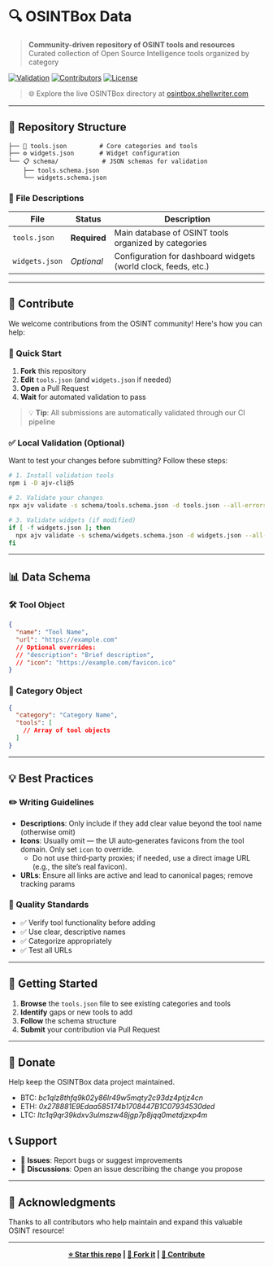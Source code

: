# 🔍 OSINTBox Data

> **Community-driven repository of OSINT tools and resources**  
> Curated collection of Open Source Intelligence tools organized by category

[![Validation](https://img.shields.io/badge/validation-passing-brightgreen)](https://github.com/vixkram/OSINTBox-data/actions)
[![Contributors](https://img.shields.io/badge/contributors-welcome-blue)](#-contribute)
[![License](https://img.shields.io/badge/license-MIT-green)](LICENSE)

> 🌐 Explore the live OSINTBox directory at [osintbox.shellwriter.com](https://osintbox.shellwriter.com/)

---

## 📁 Repository Structure

```
├── 📄 tools.json         # Core categories and tools 
├── ⚙️ widgets.json       # Widget configuration 
└── 📋 schema/            # JSON schemas for validation
    ├── tools.schema.json
    └── widgets.schema.json
```

### 🔧 File Descriptions

| File | Status | Description |
|------|--------|-------------|
| `tools.json` | **Required** | Main database of OSINT tools organized by categories |
| `widgets.json` | *Optional* | Configuration for dashboard widgets (world clock, feeds, etc.) |

---

## 🤝 Contribute

We welcome contributions from the OSINT community! Here's how you can help:

### 📝 Quick Start
1. **Fork** this repository
2. **Edit** `tools.json` (and `widgets.json` if needed)
3. **Open** a Pull Request
4. **Wait** for automated validation to pass

> 💡 **Tip**: All submissions are automatically validated through our CI pipeline

### ✅ Local Validation (Optional)

Want to test your changes before submitting? Follow these steps:

```bash
# 1. Install validation tools
npm i -D ajv-cli@5

# 2. Validate your changes
npx ajv validate -s schema/tools.schema.json -d tools.json --all-errors

# 3. Validate widgets (if modified)
if [ -f widgets.json ]; then 
  npx ajv validate -s schema/widgets.schema.json -d widgets.json --all-errors
fi
```

---

## 📊 Data Schema

### 🛠️ Tool Object
```json
{
  "name": "Tool Name",
  "url": "https://example.com"
  // Optional overrides:
  // "description": "Brief description",
  // "icon": "https://example.com/favicon.ico"
}
```

### 📂 Category Object
```json
{
  "category": "Category Name",
  "tools": [
    // Array of tool objects
  ]
}
```

---

## 💡 Best Practices

### ✏️ Writing Guidelines
- **Descriptions**: Only include if they add clear value beyond the tool name (otherwise omit)
- **Icons**: Usually omit — the UI auto‑generates favicons from the tool domain. Only set `icon` to override.
  - Do not use third‑party proxies; if needed, use a direct image URL (e.g., the site’s real favicon).
- **URLs**: Ensure all links are active and lead to canonical pages; remove tracking params

### 🎯 Quality Standards
- ✅ Verify tool functionality before adding
- ✅ Use clear, descriptive names
- ✅ Categorize appropriately
- ✅ Test all URLs

---

## 🚀 Getting Started

1. **Browse** the `tools.json` file to see existing categories and tools
2. **Identify** gaps or new tools to add
3. **Follow** the schema structure
4. **Submit** your contribution via Pull Request

---

## 💖 Donate

Help keep the OSINTBox data project maintained.

- BTC: _bc1qlz8thfq9k02y86lr49w5mqty2c93dz4ptjz4cn_
- ETH: _0x278881E9Edaa585174b1708447B1C07934530ded_
- LTC: _ltc1q9qr39kdxv3ulmszw48jgp7p8jqq0metdjzxp4m_

## 📞 Support

- 🐛 **Issues**: Report bugs or suggest improvements
- 💬 **Discussions**: Open an issue describing the change you propose

---

## 🙏 Acknowledgments

Thanks to all contributors who help maintain and expand this valuable OSINT resource!

---

<div align="center">

**[⭐ Star this repo](https://github.com/vixkram/OSINTBox-data) | [🍴 Fork it](https://github.com/vixkram/OSINTBox-data/fork) | [📝 Contribute](#-contribute)**

</div>
